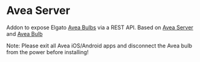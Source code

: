 # Avea Server

Addon to expose Elgato [Avea Bulbs](https://web.archive.org/web/20160706175035/https://www.elgato.com/en/avea) via a REST API.
Based on [Avea Server](https://github.com/Marmelatze/avea_server) and [Avea Bulb](https://github.com/Marmelatze/avea_bulb)

Note: Please exit all Avea iOS/Android apps and disconnect the Avea bulb from the power before installing!